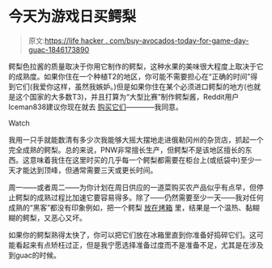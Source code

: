 # 今天为游戏日买鳄梨

> 原文:[https://life hacker . com/buy-avocados-today-for-game-day-guac-1846173890](https://lifehacker.com/buy-avocados-today-for-game-day-guac-1846173890)

鳄梨色拉酱的质量取决于你用它制作的鳄梨，这种水果的美味很大程度上取决于它的成熟度。如果你住在一个种植T2的地区，你可能不需要担心在“正确的时间”得到它们(我爱你这样，虽然我嫉妒。)但是如果你住在某个必须进口鳄梨的地方(也就是这个国家的大多数T3)，并且打算为“大型比赛”制作鳄梨酱，Reddit用户Iceman838建议你现在就去 [购买它们](https://www.reddit.com/r/LifeProTips/comments/l9qga2/lpt_now_is_the_time_to_buy_avocados_if_you_live/)————我同意。

Watch

我用一只手就能数清有多少次我能够大摇大摆地走进俄勒冈州的杂货店，抓起一个完全成熟的鳄梨。总的来说，PNW非常擅长生产，但鳄梨不是该地区擅长的东西。这意味着我住在这里时买的几乎每一个鳄梨都需要在柜台上(或纸袋中)至少一天才能达到顶峰，但通常需要三天或更长时间。

周一——或者周二——为你计划在周日供应的一道菜购买农产品似乎有点早，但停止鳄梨的成熟过程比加速它要容易得多。除了——仍然需要至少一天——我对任何成熟的“黑客”都没有印象例如，把一个鳄梨 [放在烤箱](https://lifehacker.com/stop-trying-to-force-avocados-to-ripen-and-let-time-do-1789698957) 里，结果是一个温热、黏糊糊的鳄梨，又恶心又坏。

如果你的鳄梨熟得太快了，你可以把它们放在冰箱里直到你准备好捣碎它们。这可能看起来有点矫枉过正，但是我宁愿选择准备过度而不是准备不足，尤其是在涉及到guac的时候。